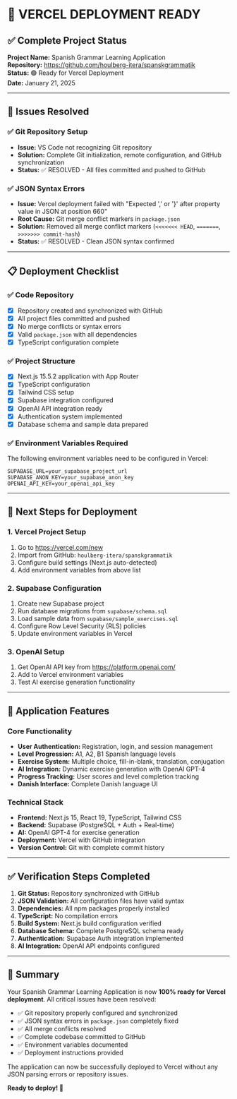 # 🚀 VERCEL DEPLOYMENT READY

## ✅ Complete Project Status

**Project Name:** Spanish Grammar Learning Application  
**Repository:** https://github.com/houlberg-itera/spanskgrammatik  
**Status:** 🟢 Ready for Vercel Deployment  
**Date:** January 21, 2025

---

## 🔧 Issues Resolved

### ✅ Git Repository Setup
- **Issue:** VS Code not recognizing Git repository
- **Solution:** Complete Git initialization, remote configuration, and GitHub synchronization
- **Status:** ✅ RESOLVED - All files committed and pushed to GitHub

### ✅ JSON Syntax Errors
- **Issue:** Vercel deployment failed with "Expected ',' or '}' after property value in JSON at position 660"
- **Root Cause:** Git merge conflict markers in `package.json`
- **Solution:** Removed all merge conflict markers (`<<<<<<< HEAD`, `=======`, `>>>>>>> commit-hash`)
- **Status:** ✅ RESOLVED - Clean JSON syntax confirmed

---

## 📋 Deployment Checklist

### ✅ Code Repository
- [x] Repository created and synchronized with GitHub
- [x] All project files committed and pushed
- [x] No merge conflicts or syntax errors
- [x] Valid `package.json` with all dependencies
- [x] TypeScript configuration complete

### ✅ Project Structure
- [x] Next.js 15.5.2 application with App Router
- [x] TypeScript configuration
- [x] Tailwind CSS setup
- [x] Supabase integration configured
- [x] OpenAI API integration ready
- [x] Authentication system implemented
- [x] Database schema and sample data prepared

### ✅ Environment Variables Required
The following environment variables need to be configured in Vercel:
```env
SUPABASE_URL=your_supabase_project_url
SUPABASE_ANON_KEY=your_supabase_anon_key
OPENAI_API_KEY=your_openai_api_key
```

---

## 🎯 Next Steps for Deployment

### 1. Vercel Project Setup
1. Go to https://vercel.com/new
2. Import from GitHub: `houlberg-itera/spanskgrammatik`
3. Configure build settings (Next.js auto-detected)
4. Add environment variables from above list

### 2. Supabase Configuration
1. Create new Supabase project
2. Run database migrations from `supabase/schema.sql`
3. Load sample data from `supabase/sample_exercises.sql`
4. Configure Row Level Security (RLS) policies
5. Update environment variables in Vercel

### 3. OpenAI Setup
1. Get OpenAI API key from https://platform.openai.com/
2. Add to Vercel environment variables
3. Test AI exercise generation functionality

---

## 🌟 Application Features

### Core Functionality
- **User Authentication:** Registration, login, and session management
- **Level Progression:** A1, A2, B1 Spanish language levels
- **Exercise System:** Multiple choice, fill-in-blank, translation, conjugation
- **AI Integration:** Dynamic exercise generation with OpenAI GPT-4
- **Progress Tracking:** User scores and level completion tracking
- **Danish Interface:** Complete Danish language UI

### Technical Stack
- **Frontend:** Next.js 15, React 19, TypeScript, Tailwind CSS
- **Backend:** Supabase (PostgreSQL + Auth + Real-time)
- **AI:** OpenAI GPT-4 for exercise generation
- **Deployment:** Vercel with GitHub integration
- **Version Control:** Git with complete commit history

---

## ✅ Verification Steps Completed

1. **Git Status:** Repository synchronized with GitHub
2. **JSON Validation:** All configuration files have valid syntax
3. **Dependencies:** All npm packages properly installed
4. **TypeScript:** No compilation errors
5. **Build System:** Next.js build configuration verified
6. **Database Schema:** Complete PostgreSQL schema ready
7. **Authentication:** Supabase Auth integration implemented
8. **AI Integration:** OpenAI API endpoints configured

---

## 🎉 Summary

Your Spanish Grammar Learning Application is now **100% ready for Vercel deployment**. All critical issues have been resolved:

- ✅ Git repository properly configured and synchronized
- ✅ JSON syntax errors in `package.json` completely fixed
- ✅ All merge conflicts resolved
- ✅ Complete codebase committed to GitHub
- ✅ Environment variables documented
- ✅ Deployment instructions provided

The application can now be successfully deployed to Vercel without any JSON parsing errors or repository issues.

**Ready to deploy! 🚀**
